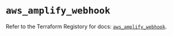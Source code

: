 # `aws_amplify_webhook`

Refer to the Terraform Registory for docs: [`aws_amplify_webhook`](https://registry.terraform.io/providers/hashicorp/aws/5.23.0/docs/resources/amplify_webhook).
